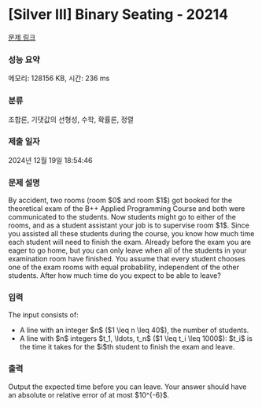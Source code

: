 # [Silver III] Binary Seating - 20214 

[문제 링크](https://www.acmicpc.net/problem/20214) 

### 성능 요약

메모리: 128156 KB, 시간: 236 ms

### 분류

조합론, 기댓값의 선형성, 수학, 확률론, 정렬

### 제출 일자

2024년 12월 19일 18:54:46

### 문제 설명

<p style="user-select: auto !important;">By accident, two rooms (room $0$ and room $1$) got booked for the theoretical exam of the B++ Applied Programming Course and both were communicated to the students. Now students might go to either of the rooms, and as a student assistant your job is to supervise room $1$. Since you assisted all these students during the course, you know how much time each student will need to finish the exam. Already before the exam you are eager to go home, but you can only leave when all of the students in your examination room have finished. You assume that every student chooses one of the exam rooms with equal probability, independent of the other students. After how much time do you expect to be able to leave?</p>

### 입력 

 <p style="user-select: auto !important;">The input consists of:</p>

<ul style="user-select: auto !important;">
	<li style="user-select: auto !important;">A line with an integer $n$ ($1 \leq n \leq 40$), the number of students.</li>
	<li style="user-select: auto !important;">A line with $n$ integers $t_1, \ldots, t_n$ ($1 \leq t_i \leq 1000$): $t_i$ is the time it takes for the $i$th student to finish the exam and leave.</li>
</ul>

### 출력 

 <p style="user-select: auto !important;">Output the expected time before you can leave. Your answer should have an absolute or relative error of at most $10^{-6}$.</p>

